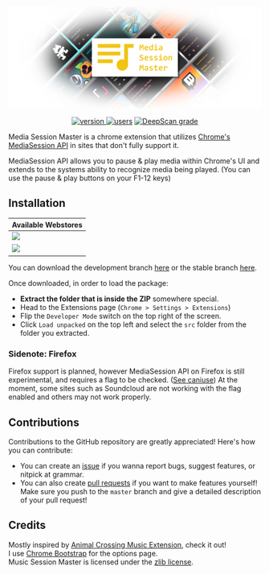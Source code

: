 <div align="center">
  <img src="/static/github-banner.png" alt="banner" />


[![version](https://img.shields.io/chrome-web-store/v/ifnpfinojkapkmeidcimnaigcclnahjb) ![users](https://img.shields.io/chrome-web-store/users/ifnpfinojkapkmeidcimnaigcclnahjb)](https://chrome.google.com/webstore/detail/media-session-master/ifnpfinojkapkmeidcimnaigcclnahjb) [![DeepScan grade](https://deepscan.io/api/teams/11596/projects/14702/branches/278844/badge/grade.svg)](https://deepscan.io/dashboard#view=project&tid=11596&pid=14702&bid=278844)
</div>

Media Session Master is a chrome extension that utilizes [Chrome's MediaSession API](https://developers.google.com/web/updates/2017/02/media-session) in sites that don't fully support it.

MediaSession API allows you to pause & play media within Chrome's UI and extends to the systems ability to recognize media being played. (You can use the pause & play buttons on your F1-12 keys)

## Installation

| Available Webstores | 
|-|
| [![](https://storage.googleapis.com/chrome-gcs-uploader.appspot.com/image/WlD8wC6g8khYWPJUsQceQkhXSlv1/iNEddTyWiMfLSwFD6qGq.png)](https://chrome.google.com/webstore/detail/media-session-master/ifnpfinojkapkmeidcimnaigcclnahjb) |
| [![](https://get.snaz.in/47XfkZv.png)](https://addons.opera.com/en/extensions/details/media-session-master/) |


You can download the development branch [here](https://github.com/Snazzah/MusicSessionMaster/archive/master.zip) or the stable branch [here](https://github.com/Snazzah/MusicSessionMaster/archive/stable.zip).

Once downloaded, in order to load the package:
- **Extract the folder that is inside the ZIP** somewhere special.
- Head to the Extensions page (`Chrome > Settings > Extensions`)
- Flip the `Developer Mode` switch on the top right of the screen.
- Click `Load unpacked` on the top left and select the `src` folder from the folder you extracted.

### Sidenote: Firefox
Firefox support is planned, however MediaSession API on Firefox is still experimental, and requires a flag to be checked. ([See caniuse](https://caniuse.com/mdn-api_mediasession)) At the moment, some sites such as Soundcloud are not working with the flag enabled and others may not work properly.

## Contributions
Contributions to the GitHub repository are greatly appreciated! Here's how you can contribute:
- You can create an [issue](https://github.com/Snazzah/MediaSessionMaster/issues) if you wanna report bugs, suggest features, or nitpick at grammar.
- You can also create [pull requests](https://github.com/Snazzah/MediaSessionMaster/pulls) if you want to make features yourself! Make sure you push to the `master` branch and give a detailed description of your pull request!

## Credits
Mostly inspired by [Animal Crossing Music Extension](https://acmusicext.com/), check it out!  
I use [Chrome Bootstrap](https://github.com/roykolak/chrome-bootstrap) for the options page.  
Music Session Master is licensed under the [zlib license](./LICENSE).  
